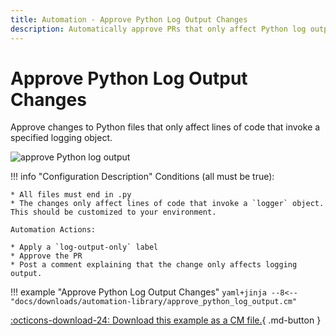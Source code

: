 ```yaml
---
title: Automation - Approve Python Log Output Changes
description: Automatically approve PRs that only affect Python log output.
---
```

# Approve Python Log Output Changes

<!-- --8<-- [start:example]-->
Approve changes to Python files that only affect lines of code that invoke a specified logging object.

![approve Python log output](/automations/languages/approve-log-output.png)

!!! info "Configuration Description"
    Conditions (all must be true):

    * All files must end in .py
    * The changes only affect lines of code that invoke a `logger` object. This should be customized to your environment.

    Automation Actions:

    * Apply a `log-output-only` label
    * Approve the PR
    * Post a comment explaining that the change only affects logging output.

!!! example "Approve Python Log Output Changes"
    ```yaml+jinja
    --8<-- "docs/downloads/automation-library/approve_python_log_output.cm"
    ```
    <div class="result" markdown>
      <span>
      [:octicons-download-24: Download this example as a CM file.](/downloads/automation-library/approve_python_log_output.cm){ .md-button }
      </span>
    </div>
<!-- --8<-- [end:example]-->